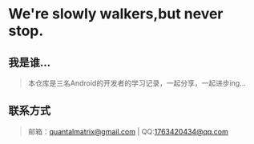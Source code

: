 # We're slowly walkers,but never stop.
## 我是谁...
> 本仓库是三名Android的开发者的学习记录，一起分享，一起进步ing...
## 联系方式
> 邮箱：quantalmatrix@gmail.com	|	QQ:1763420434@qq.com